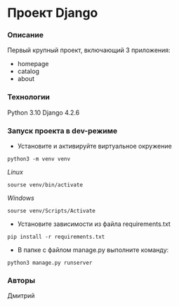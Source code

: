 # Проект Django
### Описание
Первый крупный проект, включающий 3 приложения:
- homepage
- catalog
- about
### Технологии
Python 3.10
Django 4.2.6
### Запуск проекта в dev-режиме
- Установите и активируйте виртуальное окружение
```
python3 -m venv venv
```
_Linux_
```
sourse venv/bin/activate
```
_Windows_
```
sourse venv/Scripts/Activate
``` 
- Установите зависимости из файла requirements.txt
```
pip install -r requirements.txt
``` 
- В папке с файлом manage.py выполните команду:
```
python3 manage.py runserver
```
### Авторы
Дмитрий
